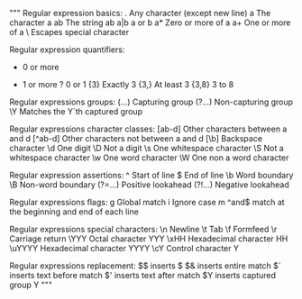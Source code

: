 """
Regular expression basics:
. Any character (except new line)
a The character a
ab The string ab
a|b a or b
a* Zero or more of a
a+ One or more of a
\ Escapes special character

Regular expression quantifiers:
* 0 or more
+ 1 or more
? 0 or 1
{3} Exactly 3
{3,} At least 3
{3,8} 3 to 8

Regular expressions groups:
(...) Capturing group
(?...) Non-capturing group
\Y Matches the Y´th captured group

Regular expressions character classes:
[ab-d] Other characters between a and d
[^ab-d] Other characters not between a and d
[\b] Backspace character
\d One digit
\D Not a digit
\s One whitespace character
\S Not a whitespace character
\w One word character
\W One non a word character

Regular expression assertions:
^ Start of line
$ End of line
\b Word boundary
\B Non-word boundary
(?=...) Positive lookahead
(?!...) Negative lookahead

Regular expressions flags:
g Global match
i Ignore case 
m ^and$ match at the beginning and end of each line  


Regular expressions special characters:
\n Newline
\t Tab
\f Formfeed
\r Carriage return
\YYY Octal character YYY
\xHH Hexadecimal character HH
\uYYYY Hexadecimal character YYYY
\cY Control character Y

Regular expressions replacement:
$$ inserts $
$& inserts entire match
$` inserts text before match
$' inserts text after match
$Y inserts captured group Y
"""